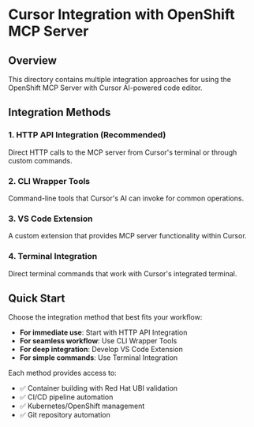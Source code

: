# Cursor Integration with OpenShift MCP Server

## Overview

This directory contains multiple integration approaches for using the OpenShift MCP Server with Cursor AI-powered code editor.

## Integration Methods

### 1. **HTTP API Integration** (Recommended)
Direct HTTP calls to the MCP server from Cursor's terminal or through custom commands.

### 2. **CLI Wrapper Tools**
Command-line tools that Cursor's AI can invoke for common operations.

### 3. **VS Code Extension**
A custom extension that provides MCP server functionality within Cursor.

### 4. **Terminal Integration**
Direct terminal commands that work with Cursor's integrated terminal.

## Quick Start

Choose the integration method that best fits your workflow:

- **For immediate use**: Start with HTTP API Integration
- **For seamless workflow**: Use CLI Wrapper Tools  
- **For deep integration**: Develop VS Code Extension
- **For simple commands**: Use Terminal Integration

Each method provides access to:
- ✅ Container building with Red Hat UBI validation
- ✅ CI/CD pipeline automation
- ✅ Kubernetes/OpenShift management
- ✅ Git repository automation
